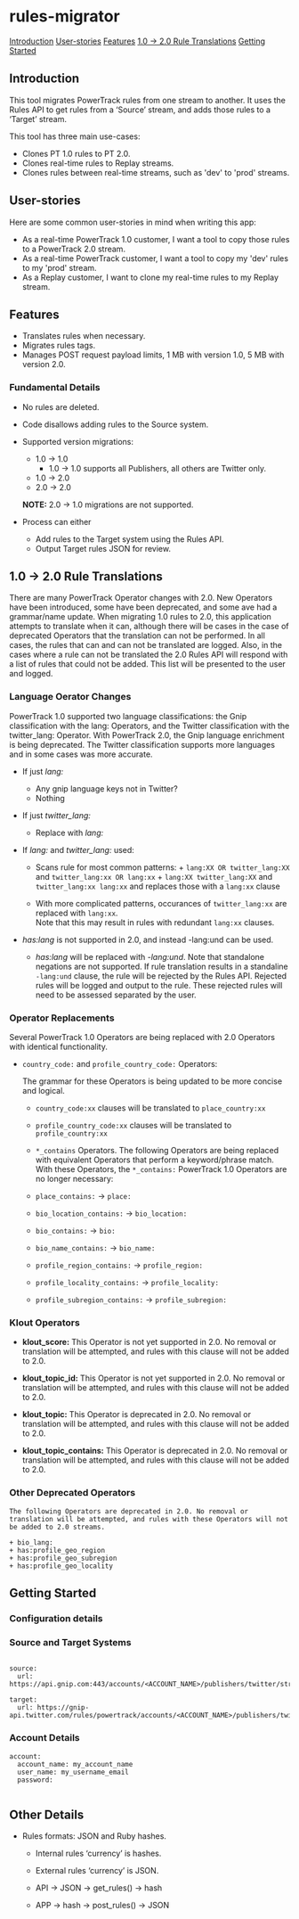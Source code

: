 # rules-migrator

[Introduction](#introduction)
[User-stories](#user-stories)
[Features](#features)
[1.0 → 2.0 Rule Translations](#translations)
[Getting Started](#getting-started)

## Introduction <a id="introduction" class="tall">&nbsp;</a>

This tool migrates PowerTrack rules from one stream to another. It uses the Rules API to get rules from a ‘Source’ stream, and adds those rules to a ‘Target’ stream.

This tool has three main use-cases:
+ Clones PT 1.0 rules to PT 2.0.
+ Clones real-time rules to Replay streams. 
+ Clones rules between real-time streams, such as 'dev' to 'prod' streams.

## User-stories  <a id="user-stories" class="tall">&nbsp;</a>

Here are some common user-stories in mind when writing this app:

+ As a real-time PowerTrack 1.0 customer, I want a tool to copy those rules to a PowerTrack 2.0 stream.
+ As a real-time PowerTrack customer, I want a tool to copy my 'dev' rules to my 'prod' stream.
+ As a Replay customer, I want to clone my real-time rules to my Replay stream.


## Features  <a id="features" class="tall">&nbsp;</a>

+ Translates rules when necessary. 
+ Migrates rules tags.
+ Manages POST request payload limits, 1 MB with version 1.0, 5 MB with version 2.0.


### Fundamental Details

+ No rules are deleted.
+ Code disallows adding rules to the Source system.
+ Supported version migrations:
  + 1.0 → 1.0
    + 1.0 → 1.0 supports all Publishers, all others are Twitter only.
  + 1.0 → 2.0 
  + 2.0 → 2.0
  
  **NOTE:** 2.0 → 1.0 migrations are not supported. 
  
+ Process can either 
    + Add rules to the Target system using the Rules API.
    + Output Target rules JSON for review.  



## 1.0 → 2.0 Rule Translations  <a id="translations" class="tall">&nbsp;</a>

There are many PowerTrack Operator changes with 2.0. New Operators have been introduced, some have been deprecated, and some ave had a grammar/name update. When migrating 1.0 rules to 2.0, this application attempts to translate when it can, although there will be cases in the case of deprecated Operators that the translation can not be performed. In all cases, the rules that can and can not be translated are logged. Also, in the cases where a rule can not be translated the 2.0 Rules API will respond with a list of rules that could not be added. This list will be presented to the user and logged.
 
### Language Oerator Changes
 
 PowerTrack 1.0 supported two language classifications: the Gnip classification with the lang: Operators, and the Twitter classification with the twitter_lang: Operator. With PowerTrack 2.0, the Gnip language enrichment is being deprecated. The Twitter classification supports more languages and in some cases was more accurate. 
 
  + If just *lang:*
    + Any gnip language keys not in Twitter?
    + Nothing
  + If just *twitter_lang:*
    + Replace with *lang:*
  + If *lang:* and *twitter_lang:* used: 
    + Scans rule for most common patterns: 
          + ```lang:XX OR twitter_lang:XX``` and ```twitter_lang:xx OR lang:xx```
          + ```lang:XX twitter_lang:XX``` and ```twitter_lang:xx lang:xx```
      and replaces those with a ```lang:xx``` clause
    
    + With more complicated patterns, occurances of ```twitter_lang:xx``` are replaced with ```lang:xx```.   
    Note that this may result in rules with redundant ```lang:xx``` clauses.
          
  + *has:lang* is not supported in 2.0, and instead -lang:und can be used.
    + *has:lang* will be replaced with *-lang:und*. Note that standalone negations are not supported. If rule translation results in a standaline ```-lang:und``` clause, the rule will be rejected by the Rules API. Rejected rules will be logged and output to the rule. These rejected rules will need to be assessed separated by the user.
    
    
### Operator Replacements  
    
  Several PowerTrack 1.0 Operators are being replaced with 2.0 Operators with identical functionality.  
                
+ ```country_code:``` and ```profile_country_code:``` Operators:

    The grammar for these Operators is being updated to be more concise and logical.

    + ```country_code:xx``` clauses will be translated to ```place_country:xx```
    + ```profile_country_code:xx``` clauses will be translated to ```profile_country:xx```
    
    + ```*_contains``` Operators. The following Operators are being replaced with equivalent Operators that perform a keyword/phrase match. With these Operators, the ```*_contains:``` PowerTrack 1.0 Operators are no longer necessary:
        
    + ```place_contains:``` → ```place:```
    + ```bio_location_contains:``` → ```bio_location:```
    + ```bio_contains:``` → ```bio:```
    + ```bio_name_contains:``` → ```bio_name:```
    + ```profile_region_contains:``` → ```profile_region:```
    + ```profile_locality_contains:``` → ```profile_locality:```
    + ```profile_subregion_contains:``` → ```profile_subregion:```
    
### Klout Operators

+ __klout_score:__ This Operator is not yet supported in 2.0. No removal or translation will be attempted, and rules with this clause will not be added to 2.0.
+ __klout_topic_id:__ This Operator is not yet supported in 2.0. No removal or translation will be attempted, and rules with this clause will not be added to 2.0.

+ __klout_topic:__ This Operator is deprecated in 2.0. No removal or translation will be attempted, and rules with this clause will not be added to 2.0.
+ __klout_topic_contains:__ This Operator is deprecated in 2.0. No removal or translation will be attempted, and rules with this clause will not be added to 2.0.   
    
    
### Other Deprecated Operators
    
    The following Operators are deprecated in 2.0. No removal or translation will be attempted, and rules with these Operators will not be added to 2.0 streams.   
    
    + bio_lang:
    + has:profile_geo_region
    + has:profile_geo_subregion
    + has:profile_geo_locality

      

## Getting Started  <a id="getting-started" class="tall">&nbsp;</a>


### Configuration details

### Source and Target Systems

```

source:
  url: https://api.gnip.com:443/accounts/<ACCOUNT_NAME>/publishers/twitter/streams/track/prod/rules.json

target:
  url: https://gnip-api.twitter.com/rules/powertrack/accounts/<ACCOUNT_NAME>/publishers/twitter/prod.json

```

### Account Details

```
account:
  account_name: my_account_name
  user_name: my_username_email
  password:
  
```



## Other Details

+ Rules formats: JSON and Ruby hashes.
  + Internal rules ‘currency’ is hashes.
  + External rules ‘currency’ is JSON.
  
  + API → JSON → get_rules() → hash
  + APP → hash → post_rules() → JSON



